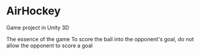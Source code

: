 # AirHockey

Game project in Unity 3D

The essence of the game
To score the ball into the opponent's goal, do not allow the opponent to score a goal
